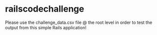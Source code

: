 # railscodechallenge

Please use the challenge_data.csv file @ the root level in order to test the output from this simple Rails application!